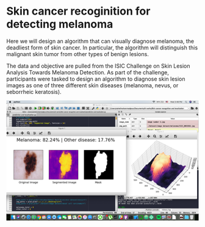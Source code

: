 # Skin cancer recoginition for detecting melanoma

Here we will design an algorithm that can visually diagnose melanoma, the deadliest form of skin cancer. In particular, the algorithm will distinguish this malignant skin tumor from other types of benign lesions.

The data and objective are pulled from the ISIC Challenge on Skin Lesion Analysis Towards Melanoma Detection. As part of the challenge, participants were tasked to design an algorithm to diagnose skin lesion images as one of three different skin diseases (melanoma, nevus, or seborrheic keratosis).

<img src = "./Assets/result.png">
